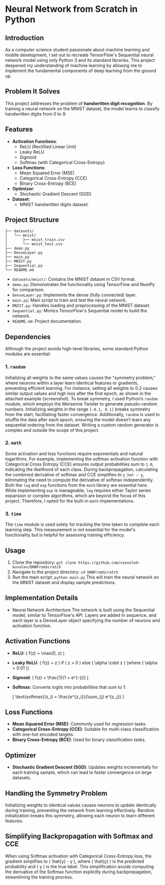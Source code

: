 # Neural Network from Scratch in Python

## Introduction

As a computer science student passionate about machine learning and mobile development, I set out to recreate TensorFlow's Sequential neural network model using only Python 3 and its standard libraries. This project deepened my understanding of machine learning by allowing me to implement the fundamental components of deep learning from the ground up.

## Problem It Solves

This project addresses the problem of **handwritten digit recognition**. By training a neural network on the MNIST dataset, the model learns to classify handwritten digits from 0 to 9.

## Features

- **Activation Functions**:
  - ReLU (Rectified Linear Unit)
  - Leaky ReLU
  - Sigmoid
  - Softmax (with Categorical Cross-Entropy)
- **Loss Functions**:
  - Mean Squared Error (MSE)
  - Categorical Cross-Entropy (CCE)
  - Binary Cross-Entropy (BCE)
- **Optimizer**:
  - Stochastic Gradient Descent (SGD)
- **Dataset**:
  - MNIST handwritten digits dataset.

## Project Structure

```
├── datasets/
│   └── mnist/
│       ├── mnist_train.csv
│       └── mnist_test.csv
├── demo.py
├── DenseLayer.py
├── main.py
├── MNIST.py
├── Sequential.py
└── README.md
```
- `datasets/mnist/`: Contains the MNIST dataset in CSV format.
- `demo.py`: Demonstrates the functionality using TensorFlow and NumPy for comparison.
- `DenseLayer.py`: Implements the dense (fully connected) layer.
- `main.py`: Main script to train and test the neural network.
- `MNIST.py`: Handles loading and preprocessing of the MNIST dataset.
- `Sequential.py`: Mimics TensorFlow's Sequential model to build the network.
- `README.md`: Project documentation.

## Dependencies
Although the project avoids high-level libraries, some standard Python modules are essential:

### 1. `random`
Initializing all weights to the same values causes the "symmetry problem," where neurons within a layer learn identical features or gradients, preventing efficient learning. For instance, setting all weights to 0.2 causes similar output values and high loss after the first epoch, as shown in the attached example (screenshot). To break symmetry, I used Python’s `random` module, which employs the Mersenne Twister to generate pseudo-random numbers. Initializing weights in the range `[-0.1, 0.1]` breaks symmetry from the start, facilitating faster convergence. Additionally, `random` is used to shuffle the data after each epoch, ensuring the model doesn’t learn any sequential ordering from the dataset. Writing a custom random generator is complex and outside the scope of this project.

### 2. `math`
Some activation and loss functions require exponentials and natural logarithms. For example, implementing the softmax activation function with Categorical Cross Entropy (CCE) ensures output probabilities sum to `1.0`, indicating the likelihood of each class. During backpropagation, calculating the combined derivative of softmax and CCE simplifies to `y_hat − y`, eliminating the need to compute the derivative of softmax independently. Both the `log` and `exp` functions from the `math` library are essential here. While implementing `exp` is manageable, `log` requires either Taylor series expansion or complex algorithms, which are beyond the focus of this project. Therefore, I opted for the built-in `math` implementations.

### 3. `time`
The `time` module is used solely for tracking the time taken to complete each learning step. This measurement is not essential for the model's functionality but is helpful for assessing training efficiency.

## Usage
1. Clone the repository:
`git clone https://github.com/vsevolod-kovalev/DNNFromScratch`
2. Navigate to the project directory:
`cd DNNFromScratch`
3. Run the main script:
`python main.py`
This will train the neural network on the MNIST dataset and display sample predictions.

## Implementation Details
* Neural Network Architecture
The network is built using the Sequential model, similar to TensorFlow's API. Layers are added in sequence, and each layer is a DenseLayer object specifying the number of neurons and activation function.

## Activation Functions

* **ReLU**: \( f(z) = \max(0, z) \)
* **Leaky ReLU**: \( f(z) = z \) if \( z > 0 \) else \( \alpha \cdot z \) (where \( \alpha = 0.01 \))
* **Sigmoid**: \( f(z) = \frac{1}{1 + e^{-z}} \)
* **Softmax**: Converts logits into probabilities that sum to 1:

  \[
  \text{softmax}(z_i) = \frac{e^{z_i}}{\sum_{j} e^{z_j}}
  \]

## Loss Functions

* **Mean Squared Error (MSE)**: Commonly used for regression tasks.
* **Categorical Cross-Entropy (CCE)**: Suitable for multi-class classification with one-hot encoded targets.
* **Binary Cross-Entropy (BCE)**: Used for binary classification tasks.

## Optimizer

* **Stochastic Gradient Descent (SGD)**: Updates weights incrementally for each training sample, which can lead to faster convergence on large datasets.

## Handling the Symmetry Problem

Initializing weights to identical values causes neurons to update identically during training, preventing the network from learning effectively. Random initialization breaks this symmetry, allowing each neuron to learn different features.

## Simplifying Backpropagation with Softmax and CCE

When using Softmax activation with Categorical Cross-Entropy loss, the gradient simplifies to \( \hat{y} - y \), where \( \hat{y} \) is the predicted probability and \( y \) is the true label. This simplification avoids computing the derivative of the Softmax function explicitly during backpropagation, streamlining the training process.